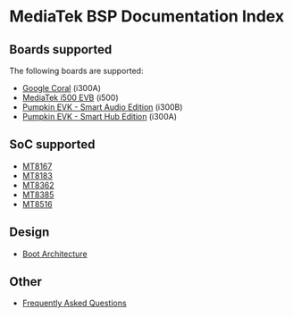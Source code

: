 # MediaTek BSP Documentation Index

## Boards supported

The following boards are supported:
* [Google Coral](boards/i300a-coral.md) (i300A)
* [MediaTek i500 EVB](boards/i500-evb.md) (i500)
* [Pumpkin EVK - Smart Audio Edition](boards/i300-pumpkin.md) (i300B)
* [Pumpkin EVK - Smart Hub Edition](boards/i300-pumpkin.md) (i300A)

## SoC supported
* [MT8167](platforms/i300.md)
* [MT8183](platforms/i500.md)
* [MT8362](platforms/i300.md)
* [MT8385](platforms/i500.md)
* [MT8516](platforms/i300.md)

## Design
* [Boot Architecture](design/boot.md)

## Other
* [Frequently Asked Questions](faq.md)
